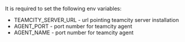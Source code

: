 
It is required to set the following env variables:

* TEAMCITY_SERVER_URL - url pointing teamcity server installation
* AGENT_PORT - port number for teamcity agent
* AGENT_NAME - port number for teamcity agent
